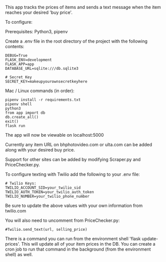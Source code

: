 This app tracks the prices of items and sends a text message when the item reaches your desired 'buy price'.


To configure: 

Prerequisites: Python3, pipenv

Create a .env file in the root directory of the project with the following contents:
```
DEBUG=True
FLASK_ENV=development
FLASK_APP=app
DATABASE_URL=sqlite:///db.sqlite3

# Secret Key
SECRET_KEY=makeupyourownsecretkeyhere
```

Mac / Linux commands (in order):
```
pipenv install -r requirements.txt
pipenv shell
python3
from app import db
db.create_all()
exit()
flask run
```
The app will now be viewable on localhost:5000

Currently any item URL on bhphotovideo.com or ulta.com can be added along with your desired buy price. 

Support for other sites can be added by modifying Scraper.py and PriceChecker.py.

To configure texting with Twilio add the following to your .env file:
```
# Twilio Keys:
TWILIO_ACCOUNT_SID=your_twilio_sid
TWILIO_AUTH_TOKEN=your_twilio_auth_token
TWILIO_NUMBER=your_twilio_phone_number
```

Be sure to update the above values with your own information from twilio.com

You will also need to uncomment from PriceChecker.py:
```
#Twilio.send_text(url, selling_price)
```

There is a command you can run from the environment shell 'flask update-prices'. This will update all of your item prices in the DB. You can create a cron job to run that command in the background (from the environment shell) as well. 